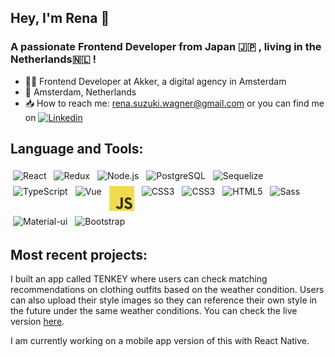 ## Hey, I'm Rena 👋

### A passionate Frontend Developer from Japan :jp: , living in the Netherlands:netherlands: !

- :woman_technologist: Frontend Developer at Akker, a digital agency in Amsterdam
- :round_pushpin: Amsterdam, Netherlands
- :inbox_tray:  How to reach me: rena.suzuki.wagner@gmail.com or you can find me on [![Linkedin](https://i.stack.imgur.com/gVE0j.png)](https://www.linkedin.com/in/rena-suzuki-wagner/)

## Language and Tools:
<p>
 <img src="https://cdn.worldvectorlogo.com/logos/react-2.svg" alt="React" height="40" style="vertical-align:top; margin:4px">
 <img src="https://cdn.worldvectorlogo.com/logos/redux.svg" alt="Redux" height="40" style="vertical-align:top; margin:4px">
 <img src="https://cdn.worldvectorlogo.com/logos/nodejs-2.svg" alt="Node.js" height="40" style="vertical-align:top; margin:4px">
 <img src="https://cdn.worldvectorlogo.com/logos/postgresql.svg" alt="PostgreSQL" height="40" style="vertical-align:top; margin:4px">
 <img src="https://cdn.worldvectorlogo.com/logos/sequelize.svg" alt="Sequelize" height="40" style="vertical-align:top; margin:4px">
<img src="https://upload.wikimedia.org/wikipedia/commons/4/4c/Typescript_logo_2020.svg" alt="TypeScript" height="40" style="vertical-align:top; margin:4px">
<img src="https://cdn.worldvectorlogo.com/logos/vue-js-1.svg" alt="Vue" height="40" style="vertical-align:top; margin:4px">
<img src="https://raw.githubusercontent.com/github/explore/80688e429a7d4ef2fca1e82350fe8e3517d3494d/topics/javascript/javascript.png" alt="Javascript" height="40" style="vertical-align:top; margin:4px">
<img src="https://cdn.worldvectorlogo.com/logos/git-icon.svg" alt="CSS3" height="40" style="vertical-align:top; margin:4px">
<img src="https://cdn.worldvectorlogo.com/logos/css-5.svg" alt="CSS3" height="40" style="vertical-align:top; margin:4px">
<img src="https://cdn.worldvectorlogo.com/logos/html5.svg" alt="HTML5" height="40" style="vertical-align:top; margin:4px">
 <img src="https://cdn.worldvectorlogo.com/logos/sass-1.svg" alt="Sass" height="40" style="vertical-align:top; margin:4px">
<img src="https://cdn.worldvectorlogo.com/logos/material-ui-1.svg" alt="Material-ui" height="40" style="vertical-align:top; margin:4px">
<img src="https://cdn.worldvectorlogo.com/logos/bootstrap-4.svg" alt="Bootstrap" height="40" style="vertical-align:top; margin:4px">
</p>

## Most recent projects:

I built an app called TENKEY where users can check matching recommendations on clothing outfits based on the weather condition. Users can also upload their style images so they can reference their own style in the future under the same weather conditions.
You can check the live version [here](https://tenkey.netlify.app).

I am currently working on a mobile app version of this with React Native.
